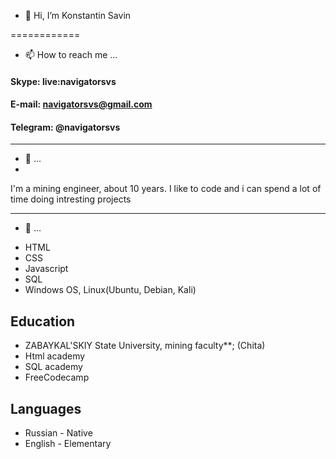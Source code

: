 - 👋 Hi, I’m Konstantin Savin

============

- 📫 How to reach me ...

#### Skype: live:navigatorsvs
#### E-mail: navigatorsvs@gmail.com
#### Telegram: @navigatorsvs


----------
- 👀 ...
- 
I'm a mining engineer, about 10 years. I like to code and i can spend a lot of time doing intresting projects

----------

- 🌱 ... 

* HTML
* CSS
* Javascript
* SQL
* Windows OS, Linux(Ubuntu, Debian, Kali)

Education
---------

* ZABAYKAL'SKIY State University, mining faculty**; (Chita)
* Html academy
* SQL academy
* FreeCodecamp


Languages
----------------------------------------
* Russian - Native
* English - Elementary
